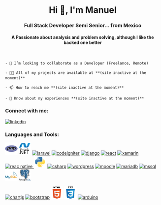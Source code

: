 <h1 align="center">Hi 👋, I'm Manuel</h1>
<h3 align="center"> Full Stack Developer Semi Senior... from Mexico</h3>
<h4 align="center">A Passionate about analysis and problem solving, although I like the backed one better</h4>
<br>

`- 👯 I’m looking to collaborate as a Developer (Freelance, Remote) `

`- 👨‍💻 All of my projects are available at **(site inactive at the moment)**`

`- 📫 How to reach me **(site inactive at the moment)**`

`- 📄 Know about my experiences **(site inactive at the moment)**`

<h3 align="left">Connect with me:</h3>
<div>
    <a href="https://mx.linkedin.com/" target="_blank" rel="noreferrer"><img src="https://cdn.worldvectorlogo.com/logos/linkedin-icon-3.svg" alt="linkedin" width="40" height="40"/></a>
</div>
<p align="left">
</p>

<h3 align="left">Languages and Tools:</h3>


<div >
<!--web -->
    <a href="https://www.php.net" target="_blank" rel="noreferrer"><img src="https://raw.githubusercontent.com/devicons/devicon/master/icons/php/php-original.svg" alt="php" width="40" height="40"/></a>
    <a href="https://dotnet.microsoft.com/" target="_blank" rel="noreferrer"> <img src="https://raw.githubusercontent.com/devicons/devicon/master/icons/dot-net/dot-net-original-wordmark.svg" alt="dotnet" width="40" height="40"/></a>
 <!-- Frameworks-->
     <a href="https://laravel.com/" target="_blank" rel="noreferrer"><img src="https://cdn.worldvectorlogo.com/logos/laravel-wordmark-1.svg" alt="laravel" width="40" height="40"/></a>
    <a href="https://codeigniter.com" target="_blank" rel="noreferrer"><img src="https://cdn.worldvectorlogo.com/logos/codeigniter.svg" alt="codeigniter" width="40" height="40"/></a>
    <a href="https://www.djangoproject.com/" target="_blank" rel="noreferrer"><img src="https://cdn.worldvectorlogo.com/logos/django.svg" alt="django" width="40" height="40"/></a>
    <a href="https://es.react.dev/" target="_blank" rel="noreferrer"><img src="https://cdn.worldvectorlogo.com/logos/react-1.svg" alt="react" width="40" height="40"/></a>
 <!-- Moviles-->
    <a href="https://www.w3schools.com/cs/" target="_blank" rel="noreferrer"><img src="https://cdn.cdnlogo.com/logos/x/58/xamarin.svg" alt="xamarin" width="40" height="40"/></a>
    <a href="https://reactnative.dev/" target="_blank" rel="noreferrer"><img src="https://cdn.worldvectorlogo.com/logos/react-native-1.svg" alt="reac native" width="40" height="40"/> 
    </a>
<!-- Backend -->
    <a href="https://www.python.org" target="_blank" rel="noreferrer"><img src="https://raw.githubusercontent.com/devicons/devicon/master/icons/python/python-original.svg" alt="python" width="40" height="40"/></a>
    <a href="https://www.w3schools.com/cs/" target="_blank" rel="noreferrer"><img src="https://cdn.worldvectorlogo.com/logos/c--4.svg" alt="csharp" width="40" height="40"/></a>
    <!-- CMS-->
    <a href="https://wordpress.com/es/" target="_blank" rel="noreferrer"><img src="https://cdn.worldvectorlogo.com/logos/wordpress-icon-1.svg" alt="wordpress" width="40" height="40"/></a>
    <a href="https://moodle.org/" target="_blank" rel="noreferrer"><img src="https://moodle.org/theme/moodleorg/pix/moodle_logo_TM.svg" alt="moodle" width="40" height="40"/></a>
<!-- BD -->
    <a href="https://mariadb.org/" target="_blank" rel="noreferrer"><img src="https://www.vectorlogo.zone/logos/mariadb/mariadb-icon.svg" alt="mariadb" width="40" height="40"/></a>
    <a href="https://www.microsoft.com/en-us/sql-server" target="_blank" rel="noreferrer"><img src="https://www.svgrepo.com/show/303229/microsoft-sql-server-logo.svg" alt="mssql" width="40" height="40" /></a>
    <a href="https://www.mysql.com/" target="_blank" rel="noreferrer"><img src="https://raw.githubusercontent.com/devicons/devicon/master/icons/mysql/mysql-original-wordmark.svg" alt="mysql" width="40" height="40"/></a>
    <a href="https://www.postgresql.org" target="_blank" rel="noreferrer"><img src="https://raw.githubusercontent.com/devicons/devicon/master/icons/postgresql/postgresql-original-wordmark.svg" alt="postgresql" width="40" height="40"/></a>
    
<a href="https://www.chartjs.org" target="_blank" rel="noreferrer"><img src="https://www.chartjs.org/media/logo-title.svg" alt="chartjs" width="40" height="40"/></a>
<a href="https://getbootstrap.com" target="_blank" rel="noreferrer"><img src="https://cdn.worldvectorlogo.com/logos/bootstrap-5-1.svg" alt="bootstrap" width="40" height="40"/></a>
<a href="https://www.w3.org/html/" target="_blank" rel="noreferrer"><img src="https://raw.githubusercontent.com/devicons/devicon/master/icons/html5/html5-original-wordmark.svg" alt="html5" width="40" height="40"/></a>
<a href="https://www.w3schools.com/css/" target="_blank" rel="noreferrer"><img src="https://raw.githubusercontent.com/devicons/devicon/master/icons/css3/css3-original-wordmark.svg" alt="css3" width="40" height="40"/></a>
<a href="https://www.arduino.cc/" target="_blank" rel="noreferrer"><img src="https://cdn.worldvectorlogo.com/logos/arduino-1.svg" alt="arduino" width="40" height="40"/></a>  
</div>

